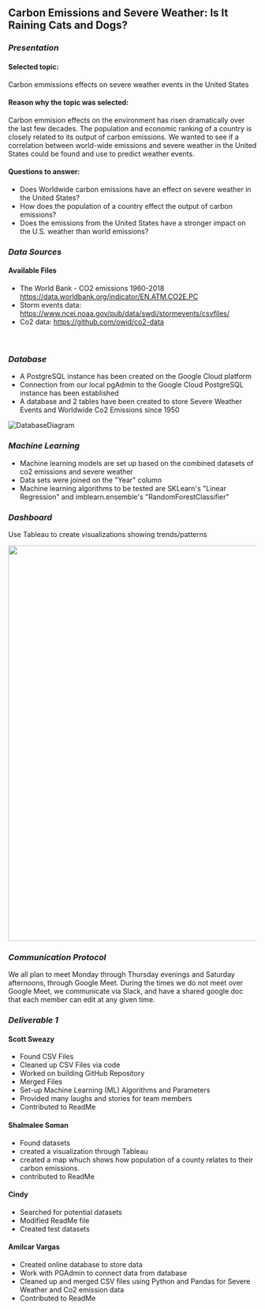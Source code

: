 ## Carbon Emissions and Severe Weather: Is It Raining Cats and Dogs?

### *Presentation*


#### Selected topic: 
Carbon emmissions effects on severe weather events in the United States

#### Reason why the topic was selected: 
Carbon emmision effects on the environment has risen dramatically over the last few decades.  The population and economic ranking of a country is closely related to its output of carbon emissions.  We wanted to see if a correlation between world-wide emissions and severe weather in the United States could be found and use to predict weather events.

#### Questions to answer:              
- Does Worldwide carbon emissions have an effect on severe weather in the United States?
- How does the population of a country effect the output of carbon emissions?
- Does the emissions from the United States have a stronger impact on the U.S. weather than world emissions?  

### *Data Sources*  
  #### Available Files
  - The World Bank - CO2 emissions 1960-2018 https://data.worldbank.org/indicator/EN.ATM.CO2E.PC
  - Storm events data: https://www.ncei.noaa.gov/pub/data/swdi/stormevents/csvfiles/ 
  - Co2 data: https://github.com/owid/co2-data </br></br></br>  


### *Database*
  
- A PostgreSQL instance has been created on the Google Cloud platform  
- Connection from our local pgAdmin to the Google Cloud PostgreSQL instance has been established  
- A database and 2 tables have been created to store Severe Weather Events and Worldwide Co2 Emissions since 1950
  
![DatabaseDiagram](https://user-images.githubusercontent.com/85706721/142742365-bc1d980b-64c3-4a52-8641-26d2d05d94ed.png)



### *Machine Learning*  

- Machine learning models are set up based on the combined datasets of co2 emissions and severe weather
- Data sets were joined on the "Year" column
- Machine learning algorithms to be tested are SKLearn's "Linear Regression" and imblearn.ensemble's "RandomForestClassifier"



### *Dashboard*  

Use Tableau to create visualizations showing trends/patterns
<p width="800" heigth="600" align="center">
<img src = "https://user-images.githubusercontent.com/86750935/142520835-eaf50629-ec6c-40d7-8348-fd5b4056e30f.PNG" width="800" heigth="600" align="center">
</>





### *Communication Protocol*

We all plan to meet Monday through Thursday evenings and Saturday afternoons, through Google Meet. During the times we do not meet over Google Meet, we communicate via Slack, and have a shared google doc that each member can edit at any given time.


### *Deliverable 1*

#### Scott Sweazy
- Found CSV Files
- Cleaned up CSV Files via code
- Worked on building GitHub Repository
- Merged Files
- Set-up Machine Learning (ML) Algorithms and Parameters
- Provided many laughs and stories for team members
- Contributed to ReadMe

#### Shalmalee Soman
- Found datasets
- created a visualization through Tableau 
- created a map whuch shows how population of a county relates to their carbon emissions.
- contributed to ReadMe


#### Cindy
-	Searched for potential datasets
-	Modified ReadMe file
-	Created test datasets

  
#### Amilcar Vargas
- Created online database to store data
- Work with PGAdmin to connect data from database
- Cleaned up and merged CSV files using Python and Pandas for Severe Weather and Co2 emission data
- Contributed to ReadMe
